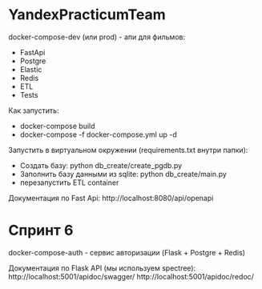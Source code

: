 # YandexPracticumTeam
docker-compose-dev (или prod) - апи для фильмов:
- FastApi
- Postgre
- Elastic
- Redis
- ETL
- Tests

Как запустить:
- docker-compose build
- docker-compose -f docker-compose.yml up -d

Запустить в виртуальном окружении (requirements.txt внутри папки):
- Создать базу: python db_create/create_pgdb.py
- Заполнить базу данными из sqlite: python db_create/main.py
- перезапустить ETL container

Документация по Fast Api:
http://localhost:8080/api/openapi

# Спринт 6
docker-compose-auth - сервис авторизации (Flask + Postgre + Redis)

Документация по Flask API (мы используем spectree):
http://localhost:5001/apidoc/swagger/
http://localhost:5001/apidoc/redoc/
